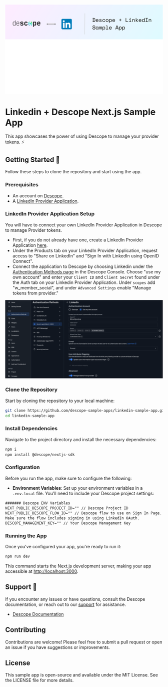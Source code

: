 <img width="1400" alt="Descope Linkedin Banner" src="./linkedin_sample_app_banner.png">


# Linkedin + Descope Next.js Sample App

This app showcases the power of using Descope to manage your provider tokens. :zap:

## Getting Started 🚀

Follow these steps to clone the repository and start using the app.

### Prerequisites

- An account on [Descope](https://descope.com/).
- A [LinkedIn Provider Application](https://www.linkedin.com/developers/apps).

### LinkedIn Provider Application Setup

You will have to connect your own LinkedIn Provider Application in Descope to manage Provider tokens. 

- First, if you do not already have one, create a LinkedIn Provider Application [here](https://www.linkedin.com/developers/apps).
- Under the Products tab on your LinkedIn Provider Application, request access to "Share on LinkedIn" and "Sign In with LinkedIn using OpenID Connect".
- Connect the application to Descope by choosing Linkedin under the [Authentication Methods page](https://app.descope.com/settings/authentication/social) in the Descope Console. Choose "use my own account" and enter your `Client ID` and `Client Secret` found under the Auth tab on your Linkedin Provider Application. Under `scopes` add "w_member_social", and under `Advanced Settings` enable "Manage tokens from provider." 

<img alt="Descope Linkedin Setup" src="./linkedin_sample_app_provider_setup.png">

### Clone the Repository

Start by cloning the repository to your local machine:

```bash
git clone https://github.com/descope-sample-apps/linkedin-sample-app.git
cd linkedin-sample-app
```

### Install Dependencies

Navigate to the project directory and install the necessary dependencies:

```bash
npm i
npm install @descope/nextjs-sdk
```

### Configuration

Before you run the app, make sure to configure the following:

- **Environment Variables**: Set up your environment variables in a `.env.local` file. You'll need to include your Descope project settings:

```
####### Descope ENV Variables
NEXT_PUBLIC_DESCOPE_PROJECT_ID="" // Descope Project ID
NEXT_PUBLIC_DESCOPE_FLOW_ID="" // Descope flow to use on Sign In Page. Make sure the flow includes signing in using LinkedIn OAuth.
DESCOPE_MANAGEMENT_KEY="" // Your Descope Management Key
```

### Running the App

Once you've configured your app, you're ready to run it:

```bash
npm run dev
```

This command starts the Next.js development server, making your app accessible at [http://localhost:3000](http://localhost:3000).

## Support :raised_hands:

If you encounter any issues or have questions, consult the Descope documentation, or reach out to our [support](https://www.descope.com/contact) for assistance.

- [Descope Documentation](https://docs.descope.com/)

## Contributing

Contributions are welcome! Please feel free to submit a pull request or open an issue if you have suggestions or improvements.

## License

This sample app is open-source and available under the MIT License. See the LICENSE file for more details.

